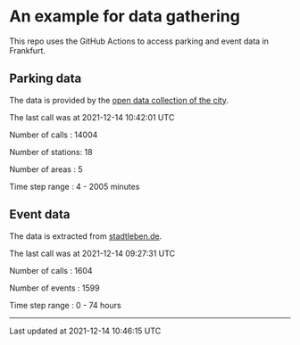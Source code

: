 # An example for data gathering

This repo uses the GitHub Actions to access parking and event data in Frankfurt.

## Parking data
The data is provided by the [open data collection of the city](https://www.offenedaten.frankfurt.de/).

The last call was at 2021-12-14 10:42:01 UTC

Number of calls   : 14004

Number of stations:    18

Number of areas   :     5

Time step range   :     4 -  2005 minutes


## Event data
The data is extracted from [stadtleben.de](https://stadtleben.de/frankfurt/).

The last call was at 2021-12-14 09:27:31 UTC

Number of calls   : 1604

Number of events  : 1599

Time step range   :    0 -   74 hours


----

Last updated at 2021-12-14 10:46:15 UTC
